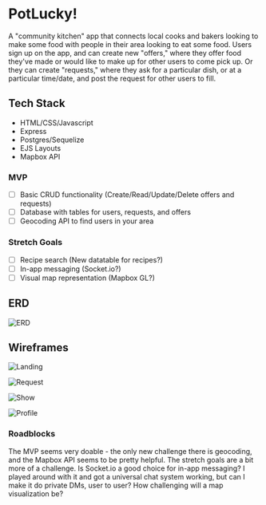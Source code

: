 # PotLucky!

A "community kitchen" app that connects local cooks and bakers looking to make some food with people in their area looking to eat some food. Users sign up on the app, and can create new "offers," where they offer food they've made or would like to make up for other users to come pick up. Or they can create "requests," where they ask for a particular dish, or at a particular time/date, and post the request for other users to fill.

## Tech Stack
- HTML/CSS/Javascript
- Express
- Postgres/Sequelize
- EJS Layouts
- Mapbox API

### MVP

- [ ] Basic CRUD functionality (Create/Read/Update/Delete offers and requests)
- [ ] Database with tables for users, requests, and offers
- [ ] Geocoding API to find users in your area

### Stretch Goals

- [ ] Recipe search (New datatable for recipes?)
- [ ] In-app messaging (Socket.io?)
- [ ] Visual map representation (Mapbox GL?)

## ERD

![ERD](images/ERD.png)

## Wireframes

![Landing](images/LandingPage.png)

![Request](images/RequestPage.png)

![Show](images/ShowPage.png)

![Profile](images/ProfilePage.png)

### Roadblocks

The MVP seems very doable - the only new challenge there is geocoding, and the Mapbox API seems to be pretty helpful. The stretch goals are a bit more of a challenge. Is Socket.io a good choice for in-app messaging? I played around with it and got a universal chat system working, but can I make it do private DMs, user to user? How challenging will a map visualization be? 